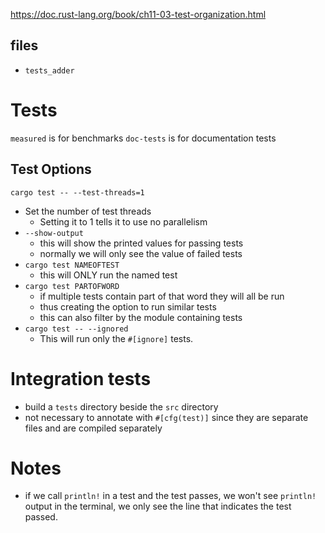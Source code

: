 https://doc.rust-lang.org/book/ch11-03-test-organization.html

## files

- `tests_adder`

# Tests

`measured` is for benchmarks
`doc-tests` is for documentation tests

## Test Options

`cargo test -- --test-threads=1`

- Set the number of test threads
  - Setting it to 1 tells it to use no parallelism
- `--show-output`
  - this will show the printed values for passing tests
  - normally we will only see the value of failed tests
- `cargo test NAMEOFTEST`
  - this will ONLY run the named test
- `cargo test PARTOFWORD`
  - if multiple tests contain part of that word they will all be run
  - thus creating the option to run similar tests
  - this can also filter by the module containing tests
- `cargo test -- --ignored`
  - This will run only the `#[ignore]` tests.

# Integration tests

- build a `tests` directory beside the `src` directory
- not necessary to annotate with `#[cfg(test)]` since they are separate files and are compiled separately

# Notes

- if we call `println!` in a test and the test passes, we won't see `println!` output in the terminal, we only see the line that indicates the test passed.

